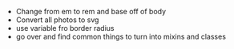 - Change from em to rem and base off of body
- Convert all photos to svg
- use variable fro border radius
- go over and find common things to turn into mixins and classes